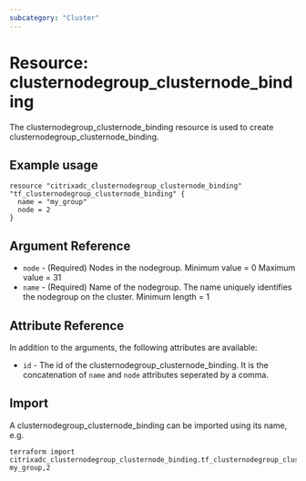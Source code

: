 ```yaml
---
subcategory: "Cluster"
---
```


# Resource: clusternodegroup_clusternode_binding

The clusternodegroup_clusternode_binding resource is used to create clusternodegroup_clusternode_binding.


## Example usage

```hcl
resource "citrixadc_clusternodegroup_clusternode_binding" "tf_clusternodegroup_clusternode_binding" {
  name = "my_group"
  node = 2
}

```


## Argument Reference

* `node` - (Required) Nodes in the nodegroup. Minimum value =  0 Maximum value =  31
* `name` - (Required) Name of the nodegroup. The name uniquely identifies the nodegroup on the cluster. Minimum length =  1


## Attribute Reference

In addition to the arguments, the following attributes are available:

* `id` - The id of the clusternodegroup_clusternode_binding. It is the concatenation of `name` and `node` attributes seperated by a comma.


## Import

A clusternodegroup_clusternode_binding can be imported using its name, e.g.

```shell
terraform import citrixadc_clusternodegroup_clusternode_binding.tf_clusternodegroup_clusternode_binding my_group,2
```
